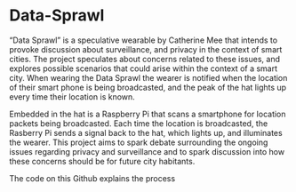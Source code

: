 # Data-Sprawl


“Data Sprawl” is a speculative wearable by Catherine Mee that  intends to provoke discussion about surveillance, 
and privacy in the context of smart cities. The project speculates about concerns related to these issues, 
and explores possible scenarios that could arise within the context of a smart city. 
When wearing the Data Sprawl the wearer is notified when the location of their smart phone is being broadcasted, 
and the peak of the hat lights up every time their location is known.

Embedded in the hat is a Raspberry Pi that scans a smartphone for location packets being broadcasted. 
Each time the location is broadcasted, the Rasberry Pi sends a signal back to the hat, which lights up, 
and illuminates the wearer. 
This project aims to spark debate surrounding the ongoing issues regarding privacy and surveillance and to spark discussion 
into how these concerns should be for future city habitants.

The code on this Github explains the process 
